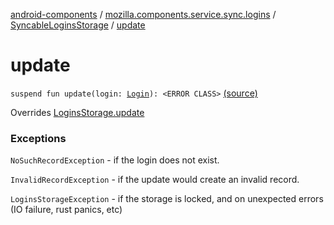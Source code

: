 [android-components](../../index.md) / [mozilla.components.service.sync.logins](../index.md) / [SyncableLoginsStorage](index.md) / [update](./update.md)

# update

`suspend fun update(login: `[`Login`](../../mozilla.components.concept.storage/-login/index.md)`): <ERROR CLASS>` [(source)](https://github.com/mozilla-mobile/android-components/blob/master/components/service/sync-logins/src/main/java/mozilla/components/service/sync/logins/SyncableLoginsStorage.kt#L197)

Overrides [LoginsStorage.update](../../mozilla.components.concept.storage/-logins-storage/update.md)

### Exceptions

`NoSuchRecordException` - if the login does not exist.

`InvalidRecordException` - if the update would create an invalid record.

`LoginsStorageException` - if the storage is locked, and on unexpected
    errors (IO failure, rust panics, etc)